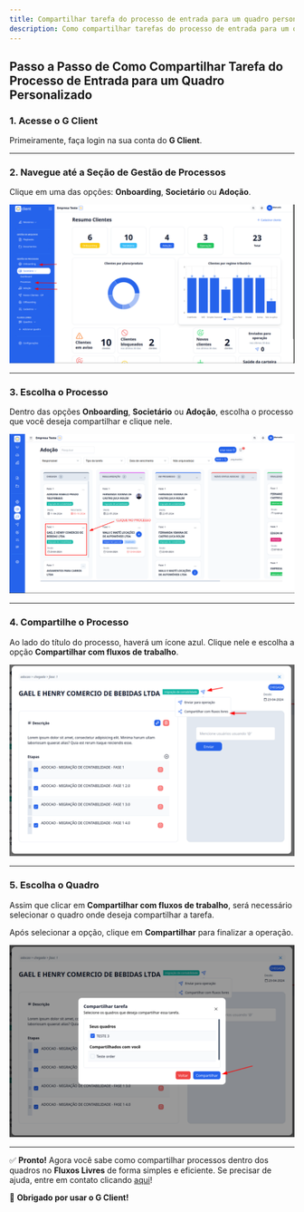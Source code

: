 ```yaml
---
title: Compartilhar tarefa do processo de entrada para um quadro personalizado
description: Como compartilhar tarefas do processo de entrada para um quadro personalizado.
---
```


## Passo a Passo de Como Compartilhar Tarefa do Processo de Entrada para um Quadro Personalizado

### 1. Acesse o G Client

Primeiramente, faça login na sua conta do **G Client**.

---

### 2. Navegue até a Seção de **Gestão de Processos**

Clique em uma das opções: **Onboarding**, **Societário** ou **Adoção**.

![Exemplo descrito acima](./imgs/share-process-to-free-flows/example-01.png)

---

### 3. Escolha o Processo

Dentro das opções **Onboarding**, **Societário** ou **Adoção**, escolha o processo que você deseja compartilhar e clique nele.

![Exemplo descrito acima](./imgs/share-process-to-free-flows/example-02.png)

---

### 4. Compartilhe o Processo

Ao lado do título do processo, haverá um ícone azul. Clique nele e escolha a opção **Compartilhar com fluxos de trabalho**.

![Exemplo descrito acima](./imgs/share-process-to-free-flows/example-03.png)

---

### 5. Escolha o Quadro

Assim que clicar em **Compartilhar com fluxos de trabalho**, será necessário selecionar o quadro onde deseja compartilhar a tarefa.

Após selecionar a opção, clique em **Compartilhar** para finalizar a operação.

![Exemplo descrito acima](./imgs/share-process-to-free-flows/example-04.png)

---

✅ **Pronto!** Agora você sabe como compartilhar processos dentro dos quadros no **Fluxos Livres** de forma simples e eficiente. Se precisar de ajuda, entre em contato clicando [aqui](https://api.whatsapp.com/send?phone=5544997046569&text=Preciso%20de%20ajuda%20sobre%20um%20tutorial)!

🎉 **Obrigado por usar o G Client!**
